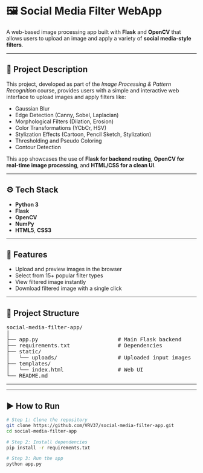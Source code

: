 # 🖼️ Social Media Filter WebApp

A web-based image processing app built with **Flask** and **OpenCV** that allows users to upload an image and apply a variety of **social media-style filters**.

---

## 📌 Project Description

This project, developed as part of the *Image Processing & Pattern Recognition* course, provides users with a simple and interactive web interface to upload images and apply filters like:

- Gaussian Blur  
- Edge Detection (Canny, Sobel, Laplacian)  
- Morphological Filters (Dilation, Erosion)  
- Color Transformations (YCbCr, HSV)  
- Stylization Effects (Cartoon, Pencil Sketch, Stylization)  
- Thresholding and Pseudo Coloring  
- Contour Detection  

This app showcases the use of **Flask for backend routing**, **OpenCV for real-time image processing**, and **HTML/CSS for a clean UI**.

---

## ⚙️ Tech Stack

- **Python 3**
- **Flask**
- **OpenCV**
- **NumPy**
- **HTML5**, **CSS3**

---

## 🚀 Features

- Upload and preview images in the browser  
- Select from 15+ popular filter types  
- View filtered image instantly  
- Download filtered image with a single click

---

## 📁 Project Structure

<pre>
social-media-filter-app/
│
├── app.py                         # Main Flask backend
├── requirements.txt               # Dependencies
├── static/ 
│   └── uploads/                   # Uploaded input images
├── templates/
│   └── index.html                 # Web UI
└── README.md
</pre>

---

---

## ▶️ How to Run

```bash
# Step 1: Clone the repository
git clone https://github.com/VRV37/social-media-filter-app.git
cd social-media-filter-app

# Step 2: Install dependencies
pip install -r requirements.txt

# Step 3: Run the app
python app.py
